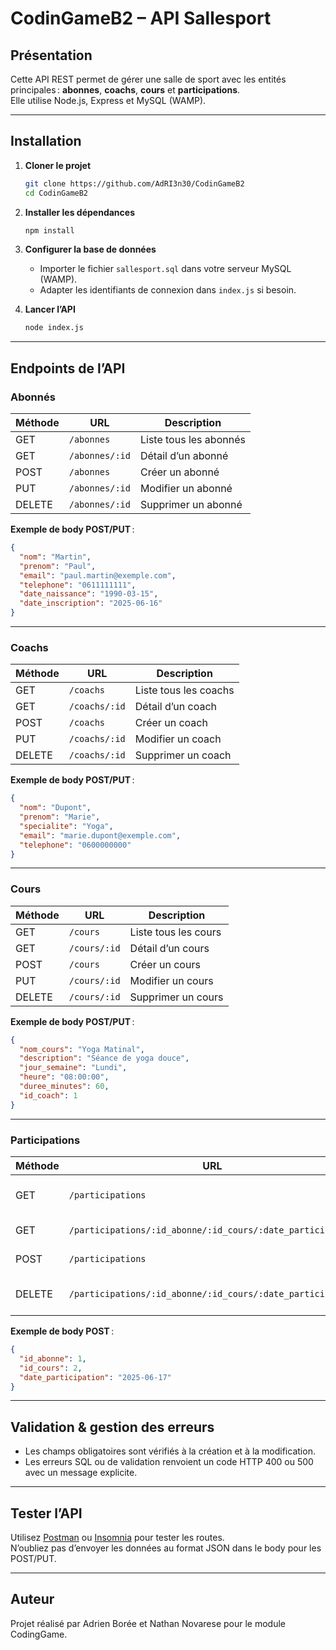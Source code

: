 # CodinGameB2 – API Sallesport

## Présentation

Cette API REST permet de gérer une salle de sport avec les entités principales : **abonnes**, **coachs**, **cours** et **participations**.  
Elle utilise Node.js, Express et MySQL (WAMP).

---

## Installation

1. **Cloner le projet**  
   ```bash
   git clone https://github.com/AdRI3n30/CodinGameB2
   cd CodinGameB2
   ```

2. **Installer les dépendances**  
   ```bash
   npm install
   ```

3. **Configurer la base de données**  
   - Importer le fichier `sallesport.sql` dans votre serveur MySQL (WAMP).
   - Adapter les identifiants de connexion dans `index.js` si besoin.

4. **Lancer l’API**  
   ```bash
   node index.js
   ```

---

## Endpoints de l’API

### Abonnés

| Méthode | URL                | Description                |
|---------|--------------------|----------------------------|
| GET     | `/abonnes`         | Liste tous les abonnés     |
| GET     | `/abonnes/:id`     | Détail d’un abonné         |
| POST    | `/abonnes`         | Créer un abonné            |
| PUT     | `/abonnes/:id`     | Modifier un abonné         |
| DELETE  | `/abonnes/:id`     | Supprimer un abonné        |

**Exemple de body POST/PUT** :
```json
{
  "nom": "Martin",
  "prenom": "Paul",
  "email": "paul.martin@exemple.com",
  "telephone": "0611111111",
  "date_naissance": "1990-03-15",
  "date_inscription": "2025-06-16"
}
```

---

### Coachs

| Méthode | URL                | Description                |
|---------|--------------------|----------------------------|
| GET     | `/coachs`          | Liste tous les coachs      |
| GET     | `/coachs/:id`      | Détail d’un coach          |
| POST    | `/coachs`          | Créer un coach             |
| PUT     | `/coachs/:id`      | Modifier un coach          |
| DELETE  | `/coachs/:id`      | Supprimer un coach         |

**Exemple de body POST/PUT** :
```json
{
  "nom": "Dupont",
  "prenom": "Marie",
  "specialite": "Yoga",
  "email": "marie.dupont@exemple.com",
  "telephone": "0600000000"
}
```

---

### Cours

| Méthode | URL                | Description                |
|---------|--------------------|----------------------------|
| GET     | `/cours`           | Liste tous les cours       |
| GET     | `/cours/:id`       | Détail d’un cours          |
| POST    | `/cours`           | Créer un cours             |
| PUT     | `/cours/:id`       | Modifier un cours          |
| DELETE  | `/cours/:id`       | Supprimer un cours         |

**Exemple de body POST/PUT** :
```json
{
  "nom_cours": "Yoga Matinal",
  "description": "Séance de yoga douce",
  "jour_semaine": "Lundi",
  "heure": "08:00:00",
  "duree_minutes": 60,
  "id_coach": 1
}
```

---

### Participations

| Méthode | URL                                                          | Description                      |
|---------|--------------------------------------------------------------|----------------------------------|
| GET     | `/participations`                                            | Liste toutes les participations  |
| GET     | `/participations/:id_abonne/:id_cours/:date_participation`   | Détail d’une participation       |
| POST    | `/participations`                                            | Ajouter une participation        |
| DELETE  | `/participations/:id_abonne/:id_cours/:date_participation`   | Supprimer une participation      |

**Exemple de body POST** :
```json
{
  "id_abonne": 1,
  "id_cours": 2,
  "date_participation": "2025-06-17"
}
```

---

## Validation & gestion des erreurs

- Les champs obligatoires sont vérifiés à la création et à la modification.
- Les erreurs SQL ou de validation renvoient un code HTTP 400 ou 500 avec un message explicite.

---

## Tester l’API

Utilisez [Postman](https://www.postman.com/) ou [Insomnia](https://insomnia.rest/) pour tester les routes.  
N’oubliez pas d’envoyer les données au format JSON dans le body pour les POST/PUT.

---

## Auteur

Projet réalisé par Adrien Borée et Nathan Novarese pour  le module CodingGame.
